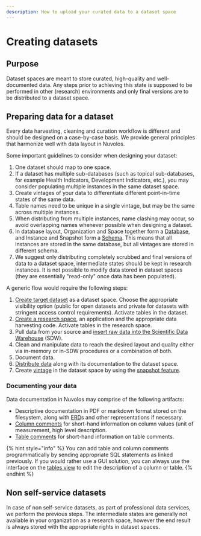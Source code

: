 ```yaml
---
description: How to upload your curated data to a dataset space
---
```


# Creating datasets

## Purpose

Dataset spaces are meant to store curated, high-quality and well-documented data. Any steps prior to achieving this state is supposed to be performed in other \(research\) environments and only final versions are to be distributed to a dataset space.

## Preparing data for a dataset

Every data harvesting, cleaning and curation workflow is different and should be designed on a case-by-case basis. We provide general principles that harmonize well with data layout in Nuvolos.

Some important guidelines to consider when designing your dataset:

1. One dataset should map to one space.
2. If a dataset has multiple sub-databases \(such as topical sub-databases, for example Health Indicators, Development Indicators, etc.\), you may consider populating multiple instances in the same dataset space.
3. Create vintages of your data to differentiate different point-in-time states of the same data.
4. Table names need to be unique in a single vintage, but may be the same across multiple instances.
5. When distributing from multiple instances, name clashing may occur, so avoid overlapping names whenever possible when designing a dataset.
6. In database layout, Organization and Space together form a [Database](https://docs.snowflake.com/en/sql-reference/ddl-database.html), and Instance and Snapshot form a [Schema](https://docs.snowflake.com/en/sql-reference/ddl-database.html#schema-management). This means that all instances are stored in the same database, but all vintages are stored in different schema.
7. We suggest only distributing completely scrubbed and final versions of data to a dataset space, intermediate states should be kept in research instances. It is not possible to modify data stored in dataset spaces \(they are essentially "read-only" once data has been populated\).

A generic flow would require the following steps:

1. [Create target dataset](../../settings-and-administration/organization-management/create-a-space.md) as a dataset space. Choose the appropriate visibility option \(public for open datasets and private for datasets with stringent access control requirements\). Activate tables in the dataset.
2. [Create a research space](../../settings-and-administration/organization-management/create-a-space.md), an application and the appropriate data harvesting code. Activate tables in the research space.
3. Pull data from your source and [insert raw data into the Scientific Data Warehouse](../upload-data-to-nuvolos.md) \(SDW\).
4. Clean and manipulate data to reach the desired layout and quality either via in-memory or in-SDW procedures or a combination of both.
5. Document data.
6. [Distribute data](../../getting-started/distribute-objects-in-nuvolos/) along with its documentation to the dataset space.
7. Create [vintage](../../our-features/snapshotting.md) in the dataset space by using the [snapshot feature](../../getting-started/working-with-snapshots/create-a-snapshot.md).

### Documenting your data

Data documentation in Nuvolos may comprise of the following artifacts:

* Descriptive documentation in PDF or markdown format stored on the filesystem, along with [ERD](https://en.wikipedia.org/wiki/Entity%E2%80%93relationship_model)s and other representations if necessary.
* [Column comments](https://docs.snowflake.com/en/sql-reference/sql/comment.html) for short-hand information on column values \(unit of measurement, high level description.
* [Table comments](https://docs.snowflake.com/en/sql-reference/sql/comment.html) for short-hand information on table comments.

{% hint style="info" %}
You can add table and column comments programmatically by sending appropriate SQL statements as linked previously. If you would rather use a GUI solution, you can always use the interface on the [tables view](../the-table-view/) to edit the description of a column or table.
{% endhint %}

## Non self-service datasets

In case of non self-service datasets, as part of professional data services, we perform the previous steps. The intermediate states are generally not available in your organization as a research space, however the end result is always stored with the appropriate rights in dataset spaces.

